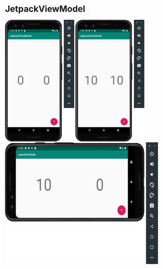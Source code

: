 # JetpackViewModel

<img src="https://github.com/bassaer/JetpackViewModel/blob/master/images/screen1.png" height="400">
<img src="https://github.com/bassaer/JetpackViewModel/blob/master/images/screen2.png" height="400">
<img src="https://github.com/bassaer/JetpackViewModel/blob/master/images/screen3.png" height="400">
